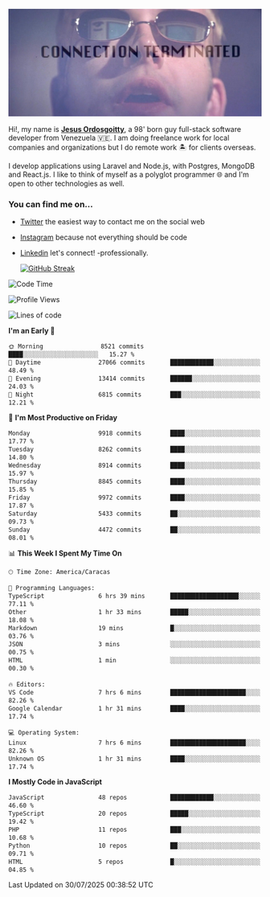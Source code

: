 ![hackers movie reference](./disconnected.jpg)

Hi!, my name is [**Jesus Ordosgoitty**](https://jodaz.dev), a 98' born guy full-stack software developer from Venezuela 🇻🇪. I am doing freelance work for local companies and organizations but I do remote work 🏝️ for clients overseas. 

I develop applications using Laravel and Node.js, with Postgres, MongoDB and React.js. I like to think of myself as a polyglot programmer 🌐 and I'm open to other technologies as well.

### You can find me on...

- [Twitter](https://twitter.com/jodaz_) the easiest way to contact me on the social web
- [Instagram](https://instagram.com/jodaz_) because not everything should be code
- [Linkedin](https://linkedin.com/in/jodaz) let's connect! -professionally.


    [![GitHub Streak](https://streak-stats.demolab.com?user=jodaz&theme=tokyonight)](https://git.io/streak-stats)

<!--START_SECTION:waka-->
![Code Time](http://img.shields.io/badge/Code%20Time-11%2C273%20hrs%2016%20mins-blue)

![Profile Views](http://img.shields.io/badge/Profile%20Views-0-blue)

![Lines of code](https://img.shields.io/badge/From%20Hello%20World%20I%27ve%20Written-84.7%20million%20lines%20of%20code-blue)

**I'm an Early 🐤** 

```text
🌞 Morning                8521 commits        ████░░░░░░░░░░░░░░░░░░░░░   15.27 % 
🌆 Daytime                27066 commits       ████████████░░░░░░░░░░░░░   48.49 % 
🌃 Evening                13414 commits       ██████░░░░░░░░░░░░░░░░░░░   24.03 % 
🌙 Night                  6815 commits        ███░░░░░░░░░░░░░░░░░░░░░░   12.21 % 
```
📅 **I'm Most Productive on Friday** 

```text
Monday                   9918 commits        ████░░░░░░░░░░░░░░░░░░░░░   17.77 % 
Tuesday                  8262 commits        ████░░░░░░░░░░░░░░░░░░░░░   14.80 % 
Wednesday                8914 commits        ████░░░░░░░░░░░░░░░░░░░░░   15.97 % 
Thursday                 8845 commits        ████░░░░░░░░░░░░░░░░░░░░░   15.85 % 
Friday                   9972 commits        ████░░░░░░░░░░░░░░░░░░░░░   17.87 % 
Saturday                 5433 commits        ██░░░░░░░░░░░░░░░░░░░░░░░   09.73 % 
Sunday                   4472 commits        ██░░░░░░░░░░░░░░░░░░░░░░░   08.01 % 
```


📊 **This Week I Spent My Time On** 

```text
🕑︎ Time Zone: America/Caracas

💬 Programming Languages: 
TypeScript               6 hrs 39 mins       ███████████████████░░░░░░   77.11 % 
Other                    1 hr 33 mins        █████░░░░░░░░░░░░░░░░░░░░   18.08 % 
Markdown                 19 mins             █░░░░░░░░░░░░░░░░░░░░░░░░   03.76 % 
JSON                     3 mins              ░░░░░░░░░░░░░░░░░░░░░░░░░   00.75 % 
HTML                     1 min               ░░░░░░░░░░░░░░░░░░░░░░░░░   00.30 % 

🔥 Editors: 
VS Code                  7 hrs 6 mins        █████████████████████░░░░   82.26 % 
Google Calendar          1 hr 31 mins        ████░░░░░░░░░░░░░░░░░░░░░   17.74 % 

💻 Operating System: 
Linux                    7 hrs 6 mins        █████████████████████░░░░   82.26 % 
Unknown OS               1 hr 31 mins        ████░░░░░░░░░░░░░░░░░░░░░   17.74 % 
```

**I Mostly Code in JavaScript** 

```text
JavaScript               48 repos            ████████████░░░░░░░░░░░░░   46.60 % 
TypeScript               20 repos            █████░░░░░░░░░░░░░░░░░░░░   19.42 % 
PHP                      11 repos            ███░░░░░░░░░░░░░░░░░░░░░░   10.68 % 
Python                   10 repos            ██░░░░░░░░░░░░░░░░░░░░░░░   09.71 % 
HTML                     5 repos             █░░░░░░░░░░░░░░░░░░░░░░░░   04.85 % 
```




 Last Updated on 30/07/2025 00:38:52 UTC
<!--END_SECTION:waka-->
